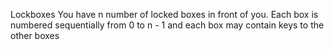 Lockboxes 
You have n number of locked boxes in front of you. Each box is numbered sequentially from 0 to n - 1 and each box may contain keys to the other boxes
